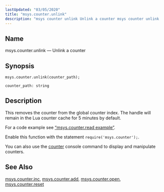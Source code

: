```yaml
---
lastUpdated: "03/05/2020"
title: "msys.counter.unlink"
description: "msys counter unlink Unlink a counter msys counter unlink counter path This removes the counter from the global counter index The handle will remain in the Lua counter cache for 5 minutes by default For a code example see Example 70 54 msys counter read example Enable this function with..."
---
```


<a name="lua.ref.msys.counter.unlink"></a> 
## Name

msys.counter.unlink — Unlink a counter

<a name="idp17845040"></a> 
## Synopsis

`msys.counter.unlink(counter_path);`

`counter_path: string`<a name="idp17847968"></a> 
## Description

This removes the counter from the global counter index. The handle will remain in the Lua counter cache for 5 minutes by default.

For a code example see [“msys.counter.read example”](/momentum/4/lua/ref-msys-counter-read#lua.ref.msys.counter.read.example).

Enable this function with the statement `require('msys.counter');`.

You can also use the [counter](/momentum/4/console-commands/counter) console command to display and manipulate counters.

<a name="idp17853600"></a> 
## See Also

[msys.counter.inc](/momentum/4/lua/ref-msys-counter-inc), [msys.counter.add](/momentum/4/lua/ref-msys-counter-add), [msys.counter.open](/momentum/4/lua/ref-msys-counter-open), [msys.counter.reset](/momentum/4/lua/ref-msys-counter-reset)